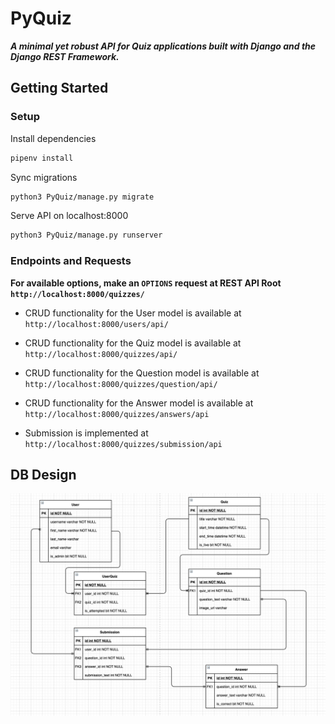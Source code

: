 # PyQuiz

**_A minimal yet robust API for Quiz applications built with Django and the Django REST Framework._**

## Getting Started

### Setup

Install dependencies

```sh
pipenv install
```

Sync migrations

```sh
python3 PyQuiz/manage.py migrate
```

Serve API on localhost:8000

```sh
python3 PyQuiz/manage.py runserver
```

### Endpoints and Requests

**For available options, make an `OPTIONS` request at REST API Root `http://localhost:8000/quizzes/`**

- CRUD functionality for the User model is available at `http://localhost:8000/users/api/`

- CRUD functionality for the Quiz model is available at `http://localhost:8000/quizzes/api/`

- CRUD functionality for the Question model is available at `http://localhost:8000/quizzes/question/api/`

- CRUD functionality for the Answer model is available at `http://localhost:8000/quizzes/answers/api`

- Submission is implemented at `http://localhost:8000/quizzes/submission/api`

## DB Design

<p align="center">
  <img src="ERModel.png">
</p>
